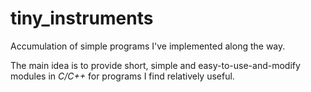 # tiny_instruments
Accumulation of simple programs I've implemented along the way.

The main idea is to provide short, simple and easy-to-use-and-modify modules in *C/C++* for programs I find relatively useful.